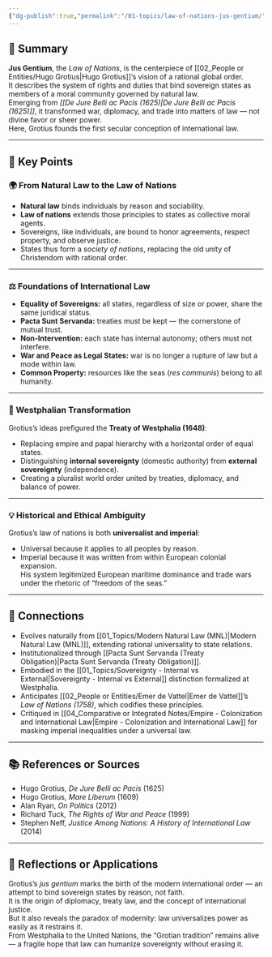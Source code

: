 ```yaml
---
{"dg-publish":true,"permalink":"/01-topics/law-of-nations-jus-gentium/","title":"Law of Nations (Jus Gentium)","tags":[null,null,null,null,null]}
---
```



## 🧭 Summary
**Jus Gentium**, the *Law of Nations*, is the centerpiece of [[02_People or Entities/Hugo Grotius\|Hugo Grotius]]’s vision of a rational global order.  
It describes the system of rights and duties that bind sovereign states as members of a moral community governed by natural law.  
Emerging from *[[De Jure Belli ac Pacis (1625)\|De Jure Belli ac Pacis (1625)]]*, it transformed war, diplomacy, and trade into matters of law — not divine favor or sheer power.  
Here, Grotius founds the first secular conception of international law.

---

## 🧩 Key Points

### 🌍 From Natural Law to the Law of Nations
- **Natural law** binds individuals by reason and sociability.  
- **Law of nations** extends those principles to states as collective moral agents.  
- Sovereigns, like individuals, are bound to honor agreements, respect property, and observe justice.  
- States thus form a *society of nations*, replacing the old unity of Christendom with rational order.

---

### ⚖️ Foundations of International Law
- **Equality of Sovereigns:** all states, regardless of size or power, share the same juridical status.  
- **Pacta Sunt Servanda:** treaties must be kept — the cornerstone of mutual trust.  
- **Non-Intervention:** each state has internal autonomy; others must not interfere.  
- **War and Peace as Legal States:** war is no longer a rupture of law but a mode within law.  
- **Common Property:** resources like the seas (*res communis*) belong to all humanity.  

---

### 🧭 Westphalian Transformation
Grotius’s ideas prefigured the **Treaty of Westphalia (1648)**:
- Replacing empire and papal hierarchy with a horizontal order of equal states.  
- Distinguishing **internal sovereignty** (domestic authority) from **external sovereignty** (independence).  
- Creating a pluralist world order united by treaties, diplomacy, and balance of power.  

---

### 💡 Historical and Ethical Ambiguity
Grotius’s law of nations is both **universalist and imperial**:
- Universal because it applies to all peoples by reason.  
- Imperial because it was written from within European colonial expansion.  
His system legitimized European maritime dominance and trade wars under the rhetoric of “freedom of the seas.”

---

## 🔗 Connections
- Evolves naturally from [[01_Topics/Modern Natural Law (MNL)\|Modern Natural Law (MNL)]], extending rational universality to state relations.  
- Institutionalized through [[Pacta Sunt Servanda (Treaty Obligation)\|Pacta Sunt Servanda (Treaty Obligation)]].  
- Embodied in the [[01_Topics/Sovereignty - Internal vs External\|Sovereignty - Internal vs External]] distinction formalized at Westphalia.  
- Anticipates [[02_People or Entities/Emer de Vattel\|Emer de Vattel]]’s *Law of Nations (1758)*, which codifies these principles.  
- Critiqued in [[04_Comparative or Integrated Notes/Empire - Colonization and International Law\|Empire - Colonization and International Law]] for masking imperial inequalities under a universal law.  

---

## 📚 References or Sources
- Hugo Grotius, *De Jure Belli ac Pacis* (1625)  
- Hugo Grotius, *Mare Liberum* (1609)  
- Alan Ryan, *On Politics* (2012)  
- Richard Tuck, *The Rights of War and Peace* (1999)  
- Stephen Neff, *Justice Among Nations: A History of International Law* (2014)  

---

## 💬 Reflections or Applications
Grotius’s *jus gentium* marks the birth of the modern international order — an attempt to bind sovereign states by reason, not faith.  
It is the origin of diplomacy, treaty law, and the concept of international justice.  
But it also reveals the paradox of modernity: law universalizes power as easily as it restrains it.  
From Westphalia to the United Nations, the “Grotian tradition” remains alive — a fragile hope that law can humanize sovereignty without erasing it.